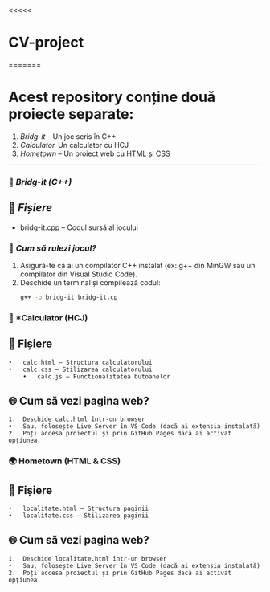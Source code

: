 <<<<<
# CV-project
=======



# Acest repository conține două proiecte separate:  

1. *Bridg-it* – Un joc scris în C++  
2. *Calculator*-Un calculator cu HCJ
3. *Hometown* – Un proiect web cu HTML și CSS

---

### 📌 *Bridg-it (C++)*  
## 📂 *Fișiere*  
- bridg-it.cpp – Codul sursă al jocului  

### 🚀 *Cum să rulezi jocul?*  
1. Asigură-te că ai un compilator C++ instalat (ex: g++ din MinGW sau un compilator din Visual Studio Code).  
2. Deschide un terminal și compilează codul:  
   ```sh
   g++ -o bridg-it bridg-it.cp

### 🧮 *Calculator (HCJ)
## 📂 Fișiere
	•	calc.html – Structura calculatorului
	•	calc.css – Stilizarea calculatorului
        •	calc.js – Functionalitatea butoanelor
## 🌐 Cum să vezi pagina web?
	1.	Deschide calc.html într-un browser
	•	Sau, folosește Live Server în VS Code (dacă ai extensia instalată)
	2.	Poți accesa proiectul și prin GitHub Pages dacă ai activat opțiunea.
     
### 🌍 Hometown (HTML & CSS)

## 📂 Fișiere
	•	localitate.html – Structura paginii
	•	localitate.css – Stilizarea paginii

## 🌐 Cum să vezi pagina web?
	1.	Deschide localitate.html într-un browser
	•	Sau, folosește Live Server în VS Code (dacă ai extensia instalată)
	2.	Poți accesa proiectul și prin GitHub Pages dacă ai activat opțiunea.
